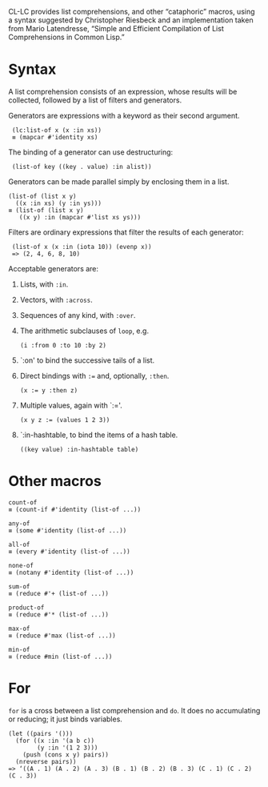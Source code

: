CL-LC provides list comprehensions, and other “cataphoric” macros,
using a syntax suggested by Christopher Riesbeck and an
implementation taken from Mario Latendresse, “Simple and Efficient
Compilation of List Comprehensions in Common Lisp.”

# Syntax

A list comprehension consists of an expression, whose results will be
collected, followed by a list of filters and generators.

Generators are expressions with a keyword as their second argument.

     (lc:list-of x (x :in xs))
     ≡ (mapcar #'identity xs)

The binding of a generator can use destructuring:

     (list-of key ((key . value) :in alist))

Generators can be made parallel simply by enclosing them in a list.

    (list-of (list x y)
      ((x :in xs) (y :in ys)))
    ≡ (list-of (list x y)
       ((x y) :in (mapcar #'list xs ys)))

Filters are ordinary expressions that filter the results of each
generator:

     (list-of x (x :in (iota 10)) (evenp x))
     => (2, 4, 6, 8, 10)

Acceptable generators are:

1. Lists, with `:in`.

2. Vectors, with `:across`.

3. Sequences of any kind, with `:over`.

4. The arithmetic subclauses of `loop`, e.g.

     `(i :from 0 :to 10 :by 2)`

5. `:on' to bind the successive tails of a list.

6. Direct bindings with `:=` and, optionally, `:then`.

     `(x := y :then z)`

7. Multiple values, again with `:='.

     `(x y z := (values 1 2 3))`

8. `:in-hashtable, to bind the items of a hash table.

    `((key value) :in-hashtable table)`

# Other macros

    count-of
    ≡ (count-if #'identity (list-of ...))

    any-of
    ≡ (some #'identity (list-of ...))

    all-of
    ≡ (every #'identity (list-of ...))

    none-of
    ≡ (notany #'identity (list-of ...))

    sum-of
    ≡ (reduce #'+ (list-of ...))

    product-of
    ≡ (reduce #'* (list-of ...))

    max-of
    ≡ (reduce #'max (list-of ...))

    min-of
    ≡ (reduce #min (list-of ...))

# For

`for` is a cross between a list comprehension and `do`. It does no
accumulating or reducing; it just binds variables.

    (let ((pairs '()))
      (for ((x :in '(a b c))
            (y :in '(1 2 3)))
        (push (cons x y) pairs))
      (nreverse pairs))
    => ‘((A . 1) (A . 2) (A . 3) (B . 1) (B . 2) (B . 3) (C . 1) (C . 2) (C . 3))
